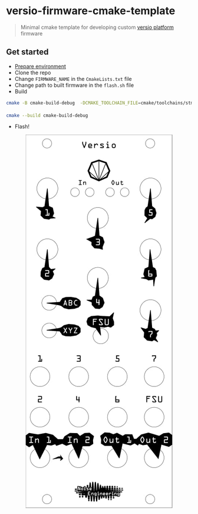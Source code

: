 # versio-firmware-cmake-template

> Minimal cmake template for developing custom [versio platform](https://noiseengineering.us/pages/world-of-versio) firmware

## Get started
- [Prepare environment](https://github.com/electro-smith/DaisyWiki/wiki)
- Clone the repo
- Change `FIRMWARE_NAME` in the `CmakeLists.txt` file
- Change path to built firmware in the `flash.sh` file
- Build
```sh
cmake -B cmake-build-debug  -DCMAKE_TOOLCHAIN_FILE=cmake/toolchains/stm32h750xx.cmake

cmake --build cmake-build-debug
```
- Flash!


<p align="center">
  <img src="https://raw.githubusercontent.com/dimapaloskin/versio-firmware-cmake-template/master/media/versio-blank-panel.jpg">
</p>

